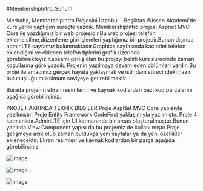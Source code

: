 #MembershipIntro_Sunum

Merhaba, MembershipIntro Projesini İstanbul - Beşiktaş Wissen Akademi'de kursiyerlik yaptığım süreçte yazdık. MembershipIntro projesi Aspnet MVC Core ile yazdığımız bir web projesidir.Bu web projesi telefon ekleme,silme,düzenleme gibi işlemleri yaptığımız bir projedir.Bunun dışında adminLTE sayfamız bulunmaktadır.Graphics sayfasında kaç adet telefon eklendiğini ve eklenen telefon tiplerini grafik üzerinde görebilmekteyiz.Kapsamı geniş olan bu projeyi belirli kurs sürecinde zaman koşullarına göre yazdık. Projenin yazılmaya devam eden bölümleri vardır. Bu proje ile amacımız gerçek hayata yaklaşmak ve istihdam sürecindeki hazır bulunuşluğu maksimum seviyeye getirebilmektir.

Burada projenin ekran resimlerini ve kaynak kodlardan bazı kod parçalarını aşağıda görebilirsiniz.

PROJE HAKKINDA TEKNİK BİLGİLER:Proje AspNet MVC Core yapısıyla yazılmıştır. Proje Entity Framework CodeFirst yaklaşımıyla yazılmıştır. Proje 4 katmanlıdır.AdminLTE için UI katmanında bir areas oluşturulmuştur.Bunun yanında View Component yapısı da bu projemiz de kullanılmıştır.Proje gelişmeye açık olup zaman buldukça yeni sayfalar ya da yeni özellikler eklenecektir. Ekran resimleri ve kaynak kodlardan bir parça aşağıda görebilirsiniz.


![image](https://user-images.githubusercontent.com/117596243/221818718-400303ad-4bbc-4653-bdbb-0e263eb692fa.png)

![image](https://user-images.githubusercontent.com/117596243/221818805-b2faa9bc-f200-4319-810d-d7a9f04c579a.png)

![image](https://user-images.githubusercontent.com/117596243/221819110-a6c207c3-8593-4a83-8794-ddf72a5c956b.png)


